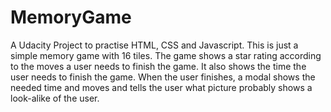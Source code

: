 # MemoryGame
A Udacity Project to practise HTML, CSS and Javascript.
This is just a simple memory game with 16 tiles.
The game shows a star rating according to the moves a user needs to finish the game.
It also shows the time the user needs to finish the game.
When the user finishes, a modal shows the needed time and moves and tells the user what picture probably shows a look-alike of the user.
